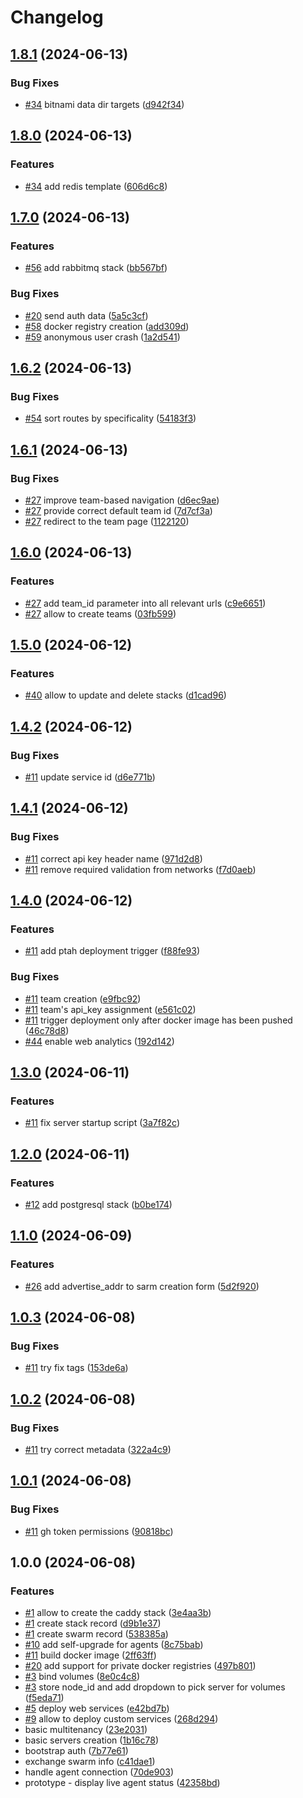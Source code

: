 # Changelog

## [1.8.1](https://github.com/ptah-sh/ptah_server/compare/v1.8.0...v1.8.1) (2024-06-13)


### Bug Fixes

* [#34](https://github.com/ptah-sh/ptah_server/issues/34) bitnami data dir targets ([d942f34](https://github.com/ptah-sh/ptah_server/commit/d942f340b79b6e4c648ffc705c195fb5a79c6d03))

## [1.8.0](https://github.com/ptah-sh/ptah_server/compare/v1.7.0...v1.8.0) (2024-06-13)


### Features

* [#34](https://github.com/ptah-sh/ptah_server/issues/34) add redis template ([606d6c8](https://github.com/ptah-sh/ptah_server/commit/606d6c890b5468a13a3b14ed083ddbe76ebdd4e5))

## [1.7.0](https://github.com/ptah-sh/ptah_server/compare/v1.6.2...v1.7.0) (2024-06-13)


### Features

* [#56](https://github.com/ptah-sh/ptah_server/issues/56) add rabbitmq stack ([bb567bf](https://github.com/ptah-sh/ptah_server/commit/bb567bf670623f61085ded34c11a4561a01ce5bd))


### Bug Fixes

* [#20](https://github.com/ptah-sh/ptah_server/issues/20) send auth data ([5a5c3cf](https://github.com/ptah-sh/ptah_server/commit/5a5c3cf7d519a692450a5179ba9d8d7527d097ba))
* [#58](https://github.com/ptah-sh/ptah_server/issues/58) docker registry creation ([add309d](https://github.com/ptah-sh/ptah_server/commit/add309d4fff5758877052d367a83a9b208533314))
* [#59](https://github.com/ptah-sh/ptah_server/issues/59) anonymous user crash ([1a2d541](https://github.com/ptah-sh/ptah_server/commit/1a2d5417a505dcd68a25544eb91f811d515d28b6))

## [1.6.2](https://github.com/ptah-sh/ptah_server/compare/v1.6.1...v1.6.2) (2024-06-13)


### Bug Fixes

* [#54](https://github.com/ptah-sh/ptah_server/issues/54) sort routes by specificality ([54183f3](https://github.com/ptah-sh/ptah_server/commit/54183f39ee56153bb0defda2b39a710fa55b70ec))

## [1.6.1](https://github.com/ptah-sh/ptah_server/compare/v1.6.0...v1.6.1) (2024-06-13)


### Bug Fixes

* [#27](https://github.com/ptah-sh/ptah_server/issues/27) improve team-based navigation ([d6ec9ae](https://github.com/ptah-sh/ptah_server/commit/d6ec9ae0e855e024b9f7e2159d10d0ca9be1a6b3))
* [#27](https://github.com/ptah-sh/ptah_server/issues/27) provide correct default team id ([7d7cf3a](https://github.com/ptah-sh/ptah_server/commit/7d7cf3a393c5822125a7cf2dcb56ce038271fc49))
* [#27](https://github.com/ptah-sh/ptah_server/issues/27) redirect to the team page ([1122120](https://github.com/ptah-sh/ptah_server/commit/1122120d0a34b799e964e31a90a99ac691e57aa2))

## [1.6.0](https://github.com/ptah-sh/ptah_server/compare/v1.5.0...v1.6.0) (2024-06-13)


### Features

* [#27](https://github.com/ptah-sh/ptah_server/issues/27) add team_id parameter into all relevant urls ([c9e6651](https://github.com/ptah-sh/ptah_server/commit/c9e6651b61435d8d62abeccbca3e30febff71e34))
* [#27](https://github.com/ptah-sh/ptah_server/issues/27) allow to create teams ([03fb599](https://github.com/ptah-sh/ptah_server/commit/03fb59959b3ec18708502d874971755f1ba9b8df))

## [1.5.0](https://github.com/ptah-sh/ptah_server/compare/v1.4.2...v1.5.0) (2024-06-12)


### Features

* [#40](https://github.com/ptah-sh/ptah_server/issues/40) allow to update and delete stacks ([d1cad96](https://github.com/ptah-sh/ptah_server/commit/d1cad9691d2cfba8a23fdb0db53d33705d5a5204))

## [1.4.2](https://github.com/ptah-sh/ptah_server/compare/v1.4.1...v1.4.2) (2024-06-12)


### Bug Fixes

* [#11](https://github.com/ptah-sh/ptah_server/issues/11) update service id ([d6e771b](https://github.com/ptah-sh/ptah_server/commit/d6e771b44833db49cc111d6436c0fb479f006251))

## [1.4.1](https://github.com/ptah-sh/ptah_server/compare/v1.4.0...v1.4.1) (2024-06-12)


### Bug Fixes

* [#11](https://github.com/ptah-sh/ptah_server/issues/11) correct api key header name ([971d2d8](https://github.com/ptah-sh/ptah_server/commit/971d2d8f68ed86c86def962b88d399d2ca1c4576))
* [#11](https://github.com/ptah-sh/ptah_server/issues/11) remove required validation from networks ([f7d0aeb](https://github.com/ptah-sh/ptah_server/commit/f7d0aeb0a8ea0a1eabb2104c87b774ffeb58b531))

## [1.4.0](https://github.com/ptah-sh/ptah_server/compare/v1.3.0...v1.4.0) (2024-06-12)


### Features

* [#11](https://github.com/ptah-sh/ptah_server/issues/11) add ptah deployment trigger ([f88fe93](https://github.com/ptah-sh/ptah_server/commit/f88fe93aceff69b38aa50b0806caacca424f44a5))


### Bug Fixes

* [#11](https://github.com/ptah-sh/ptah_server/issues/11) team creation ([e9fbc92](https://github.com/ptah-sh/ptah_server/commit/e9fbc926632661c4dd5798f553939de8a631ed24))
* [#11](https://github.com/ptah-sh/ptah_server/issues/11) team's api_key assignment ([e561c02](https://github.com/ptah-sh/ptah_server/commit/e561c023767efad248684c17ae35f6a5476acb23))
* [#11](https://github.com/ptah-sh/ptah_server/issues/11) trigger deployment only after docker image has been pushed ([46c78d8](https://github.com/ptah-sh/ptah_server/commit/46c78d849fa5289010b99177ab18210ca9e9f626))
* [#44](https://github.com/ptah-sh/ptah_server/issues/44) enable web analytics ([192d142](https://github.com/ptah-sh/ptah_server/commit/192d14249ec3ad16d162da98688d33dd1b615997))

## [1.3.0](https://github.com/ptah-sh/ptah_server/compare/v1.2.0...v1.3.0) (2024-06-11)


### Features

* [#11](https://github.com/ptah-sh/ptah_server/issues/11) fix server startup script ([3a7f82c](https://github.com/ptah-sh/ptah_server/commit/3a7f82cf713c24e52216bdf96be3180fc9869ad3))

## [1.2.0](https://github.com/ptah-sh/ptah_server/compare/v1.1.0...v1.2.0) (2024-06-11)


### Features

* [#12](https://github.com/ptah-sh/ptah_server/issues/12) add postgresql stack ([b0be174](https://github.com/ptah-sh/ptah_server/commit/b0be1744f383d224432e848425b0f57e18bd0a7c))

## [1.1.0](https://github.com/ptah-sh/ptah_server/compare/v1.0.3...v1.1.0) (2024-06-09)


### Features

* [#26](https://github.com/ptah-sh/ptah_server/issues/26) add advertise_addr to sarm creation form ([5d2f920](https://github.com/ptah-sh/ptah_server/commit/5d2f920ed69bd5d056b72ee7c496a783eaae1812))

## [1.0.3](https://github.com/ptah-sh/ptah_server/compare/v1.0.2...v1.0.3) (2024-06-08)


### Bug Fixes

* [#11](https://github.com/ptah-sh/ptah_server/issues/11) try fix tags ([153de6a](https://github.com/ptah-sh/ptah_server/commit/153de6a66bf200535de1ab00dbcbd1b257ff5773))

## [1.0.2](https://github.com/ptah-sh/ptah_server/compare/v1.0.1...v1.0.2) (2024-06-08)


### Bug Fixes

* [#11](https://github.com/ptah-sh/ptah_server/issues/11) try correct metadata ([322a4c9](https://github.com/ptah-sh/ptah_server/commit/322a4c9a6532852763e15bf639c7e4eee646c819))

## [1.0.1](https://github.com/ptah-sh/ptah_server/compare/v1.0.0...v1.0.1) (2024-06-08)


### Bug Fixes

* [#11](https://github.com/ptah-sh/ptah_server/issues/11) gh token permissions ([90818bc](https://github.com/ptah-sh/ptah_server/commit/90818bce3d6df3c8d497bddeffa1faa37ba34d1d))

## 1.0.0 (2024-06-08)


### Features

* [#1](https://github.com/ptah-sh/ptah_server/issues/1) allow to create the caddy stack ([3e4aa3b](https://github.com/ptah-sh/ptah_server/commit/3e4aa3be968b23d349dbc1a85bfcfc0aca2c28da))
* [#1](https://github.com/ptah-sh/ptah_server/issues/1) create stack record ([d9b1e37](https://github.com/ptah-sh/ptah_server/commit/d9b1e3727c25accbddbff54d1dba256cf0116a13))
* [#1](https://github.com/ptah-sh/ptah_server/issues/1) create swarm record ([538385a](https://github.com/ptah-sh/ptah_server/commit/538385a99b8dcd64c8a69e905e4c74f7d0a4ddec))
* [#10](https://github.com/ptah-sh/ptah_server/issues/10) add self-upgrade for agents ([8c75bab](https://github.com/ptah-sh/ptah_server/commit/8c75bab6b8124b5290502eba22cc6a3ca367624b))
* [#11](https://github.com/ptah-sh/ptah_server/issues/11) build docker image ([2ff63ff](https://github.com/ptah-sh/ptah_server/commit/2ff63ffbb8454f1156945a489fa9e376b6bb24fa))
* [#20](https://github.com/ptah-sh/ptah_server/issues/20) add support for private docker registries ([497b801](https://github.com/ptah-sh/ptah_server/commit/497b8016ae453df4f26ad7ff40450c7a2121b929))
* [#3](https://github.com/ptah-sh/ptah_server/issues/3) bind volumes ([8e0c4c8](https://github.com/ptah-sh/ptah_server/commit/8e0c4c81d50653cf76fbbb888ee63b86999f55e9))
* [#3](https://github.com/ptah-sh/ptah_server/issues/3) store node_id and add dropdown to pick server for volumes ([f5eda71](https://github.com/ptah-sh/ptah_server/commit/f5eda7188c3465f1d553724487988b220d3d8c5b))
* [#5](https://github.com/ptah-sh/ptah_server/issues/5) deploy web services ([e42bd7b](https://github.com/ptah-sh/ptah_server/commit/e42bd7bd8a8d87f1399bb09b4fccfc39bee864b3))
* [#9](https://github.com/ptah-sh/ptah_server/issues/9) allow to deploy custom services ([268d294](https://github.com/ptah-sh/ptah_server/commit/268d294bbc1fda94538450594d5b746c5dfd0f11))
* basic multitenancy ([23e2031](https://github.com/ptah-sh/ptah_server/commit/23e2031f092b9f80c66332e520b0e0eb375f8905))
* basic servers creation ([1b16c78](https://github.com/ptah-sh/ptah_server/commit/1b16c78c02270ab9f00f3019e68c28d57c53088a))
* bootstrap auth ([7b77e61](https://github.com/ptah-sh/ptah_server/commit/7b77e61cc39c2a242756e0596e4b2869d9b1a0cb))
* exchange swarm info ([c41dae1](https://github.com/ptah-sh/ptah_server/commit/c41dae169e49acef2b3a95ab3a37456ec3a6cc4a))
* handle agent connection ([70de903](https://github.com/ptah-sh/ptah_server/commit/70de903519913d1419d18d152d4f58be4bfdd0fa))
* prototype - display live agent status ([42358bd](https://github.com/ptah-sh/ptah_server/commit/42358bd16fd173dfb37db7f121d9c642f318b0eb))
